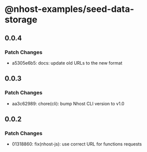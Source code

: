 # @nhost-examples/seed-data-storage

## 0.0.4

### Patch Changes

- a5305e6b5: docs: update old URLs to the new format

## 0.0.3

### Patch Changes

- aa3c62989: chore(cli): bump Nhost CLI version to v1.0

## 0.0.2

### Patch Changes

- 01318860: fix(nhost-js): use correct URL for functions requests
